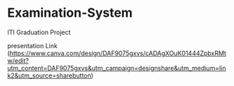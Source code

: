 # Examination-System
ITI Graduation Project

presentation Link 
(https://www.canva.com/design/DAF9075gxvs/cADAgXOuK01444ZpbxRMtw/edit?utm_content=DAF9075gxvs&utm_campaign=designshare&utm_medium=link2&utm_source=sharebutton)
